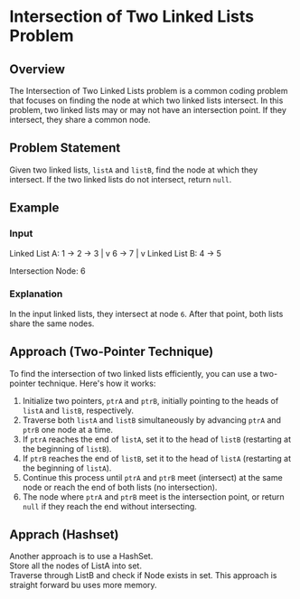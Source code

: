 # Intersection of Two Linked Lists Problem

## Overview
The Intersection of Two Linked Lists problem is a common coding problem that focuses on finding the node at which two linked lists intersect. In this problem, two linked lists may or may not have an intersection point. If they intersect, they share a common node.

## Problem Statement
Given two linked lists, `listA` and `listB`, find the node at which they intersect. If the two linked lists do not intersect, return `null`.

## Example
### Input
Linked List A:
1 -> 2 -> 3
|
v
6 -> 7
|
v
Linked List B:
4 -> 5

Intersection Node: 6

### Explanation
In the input linked lists, they intersect at node `6`. After that point, both lists share the same nodes.

## Approach (Two-Pointer Technique)
To find the intersection of two linked lists efficiently, you can use a two-pointer technique. Here's how it works:

1. Initialize two pointers, `ptrA` and `ptrB`, initially pointing to the heads of `listA` and `listB`, respectively.
2. Traverse both `listA` and `listB` simultaneously by advancing `ptrA` and `ptrB` one node at a time.
3. If `ptrA` reaches the end of `listA`, set it to the head of `listB` (restarting at the beginning of `listB`).
4. If `ptrB` reaches the end of `listB`, set it to the head of `listA` (restarting at the beginning of `listA`).
5. Continue this process until `ptrA` and `ptrB` meet (intersect) at the same node or reach the end of both lists (no intersection).
6. The node where `ptrA` and `ptrB` meet is the intersection point, or return `null` if they reach the end without intersecting.

## Apprach (Hashset)
Another approach is to use a HashSet.  
Store all the nodes of ListA into set.  
Traverse through ListB and check if Node exists in set. This approach is straight forward bu uses more memory.